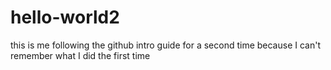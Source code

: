 # hello-world2
this is me following the github intro guide for a second time because I can't remember what I did the first time
